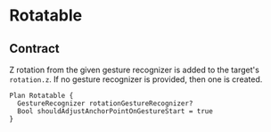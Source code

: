 # Rotatable


## Contract

Z rotation from the given gesture recognizer is added to the target's `rotation.z`. If no gesture recognizer is provided, then one is created.

```
Plan Rotatable {
  GestureRecognizer rotationGestureRecognizer?
  Bool shouldAdjustAnchorPointOnGestureStart = true
}
```
